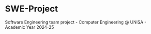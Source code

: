 # SWE-Project
Software Engineering team project - Computer Engineering @ UNISA - Academic Year 2024-25
